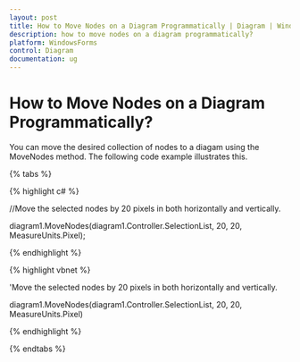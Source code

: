 ```yaml
---
layout: post
title: How to Move Nodes on a Diagram Programmatically | Diagram | WindowsForms | Syncfusion
description: how to move nodes on a diagram programmatically?
platform: WindowsForms
control: Diagram
documentation: ug
---
```


# How to Move Nodes on a Diagram Programmatically?

You can move the desired collection of nodes to a diagam using the MoveNodes method. The following code example illustrates this.

{% tabs %}

{% highlight c# %}

//Move the selected nodes by 20 pixels in both horizontally and vertically.

diagram1.MoveNodes(diagram1.Controller.SelectionList, 20, 20, MeasureUnits.Pixel);

{% endhighlight %}

{% highlight vbnet %}

'Move the selected nodes by 20 pixels in both horizontally and vertically.

diagram1.MoveNodes(diagram1.Controller.SelectionList, 20, 20, MeasureUnits.Pixel)

{% endhighlight %}

{% endtabs %}

